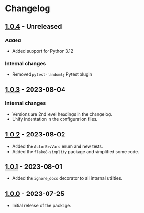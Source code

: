 # Changelog

## [1.0.4](../../releases/tag/v1.0.4) - Unreleased

### Added

- Added support for Python 3.12

### Internal changes

- Removed `pytest-randomly` Pytest plugin

## [1.0.3](../../releases/tag/v1.0.3) - 2023-08-04

### Internal changes

- Versions are 2nd level headings in the changelog.
- Unify indentation in the configuration files.

## [1.0.2](../../releases/tag/v1.0.2) - 2023-08-02

- Added the `ActorEnvVars` enum and new tests.
- Added the `flake8-simplify` package and simplified some code.

## [1.0.1](../../releases/tag/v1.0.1) - 2023-08-01

- Added the `ignore_docs` decorator to all internal utilities.

## [1.0.0](../../releases/tag/v1.0.0) - 2023-07-25

- Initial release of the package.
